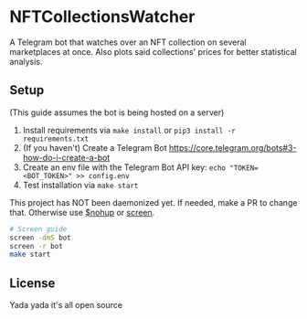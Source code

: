 # NFTCollectionsWatcher #

A Telegram bot that watches over an NFT collection on several marketplaces at once. Also plots said collections' prices for better statistical analysis.

## Setup ##
(This guide assumes the bot is being hosted on a server)

1. Install requirements via `make install` or `pip3 install -r requirements.txt`
2. (If you haven't) Create a Telegram Bot https://core.telegram.org/bots#3-how-do-i-create-a-bot
3. Create an env file with the Telegram Bot API key: `echo "TOKEN=<BOT_TOKEN>" >> config.env`
4. Test installation via `make start`


This project has NOT been daemonized yet. If needed, make a PR to change that. Otherwise use [$nohup](https://stackoverflow.com/questions/2975624/how-to-run-a-python-script-in-the-background-even-after-i-logout-ssh) or [screen](https://linuxize.com/post/how-to-use-linux-screen/).

```sh
# Screen guide 
screen -dmS bot
screen -r bot
make start
```

## License ##
Yada yada it's all open source